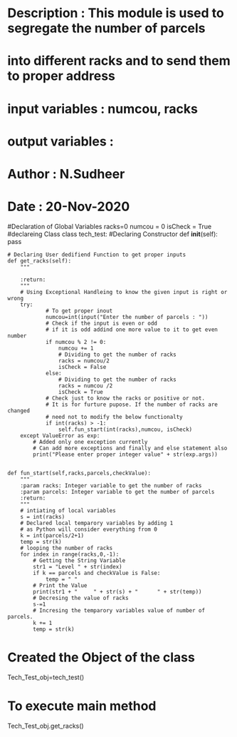 # Description : This module is used to segregate the number of parcels
#               into different racks and to send them to proper address
# input variables : numcou, racks
# output variables :
# Author : N.Sudheer
# Date : 20-Nov-2020

#Declaration of Global Variables
racks=0
numcou = 0
isCheck = True
#declareing Class
class tech_test:
    #Declaring Constructor
    def __init__(self):
        pass

    # Declaring User dedifiend Function to get proper inputs
    def get_racks(self):
        """

        :return:
        """
        # Using Exceptional Handleing to know the given input is right or wrong
        try:
                # To get proper inout
                numcou=int(input("Enter the number of parcels : "))
                # Check if the input is even or odd
                # if it is odd addind one more value to it to get even number
                if numcou % 2 != 0:
                    numcou += 1
                    # Dividing to get the number of racks
                    racks = numcou/2
                    isCheck = False
                else:
                    # Dividing to get the number of racks
                    racks = numcou /2
                    isCheck = True
                # Check just to know the racks or positive or not.
                # It is for furture pupose. If the number of racks are changed
                # need not to modify the below functionalty
                if int(racks) > -1:
                    self.fun_start(int(racks),numcou, isCheck)
        except ValueError as exp:
            # Added only one exception currently
            # Can add more exceptions and finally and else statement also
            print("Please enter proper integer value" + str(exp.args))


    def fun_start(self,racks,parcels,checkValue):
        """
        :param racks: Integer variable to get the number of racks
        :param parcels: Integer variable to get the number of parcels
        :return:
        """
        # intiating of local variables
        s = int(racks)
        # Declared local temparory variables by adding 1
        # as Python will consider everything from 0
        k = int(parcels/2+1)
        temp = str(k)
        # looping the number of racks
        for index in range(racks,0,-1):
            # Getting the String Variable
            str1 = "Level " + str(index)
            if k == parcels and checkValue is False:
                temp = " "
            # Print the Value
            print(str1 + "     " + str(s) + "      " + str(temp))
            # Decresing the value of racks
            s-=1
            # Incresing the temparory variables value of number of parcels.
            k += 1
            temp = str(k)

# Created the Object of the class
Tech_Test_obj=tech_test()
# To execute main method
Tech_Test_obj.get_racks()
